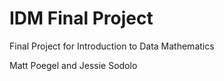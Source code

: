 IDM Final Project
=================

Final Project for Introduction to Data Mathematics

Matt Poegel and Jessie Sodolo